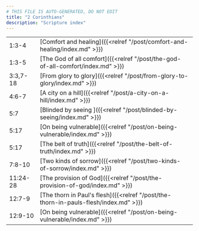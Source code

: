 ```yaml
---
# THIS FILE IS AUTO-GENERATED, DO NOT EDIT
title: "2 Corinthians"
description: "Scripture index"
---
```


|  |  |
| --- | --- |
| 1:3-4 | [Comfort and healing]({{<relref "/post/comfort-and-healing/index.md" >}}) |
| 1:3-5 | [The God of all comfort]({{<relref "/post/the-god-of-all-comfort/index.md" >}}) |
| 3:3,7-18 | [From glory to glory]({{<relref "/post/from-glory-to-glory/index.md" >}}) |
| 4:6-7 | [A city on a hill]({{<relref "/post/a-city-on-a-hill/index.md" >}}) |
| 5:7 | [Blinded by seeing ]({{<relref "/post/blinded-by-seeing/index.md" >}}) |
| 5:17 | [On being vulnerable]({{<relref "/post/on-being-vulnerable/index.md" >}}) |
| 5:17 | [The belt of truth]({{<relref "/post/the-belt-of-truth/index.md" >}}) |
| 7:8-10 | [Two kinds of sorrow]({{<relref "/post/two-kinds-of-sorrow/index.md" >}}) |
| 11:24-28 | [The provision of God]({{<relref "/post/the-provision-of-god/index.md" >}}) |
| 12:7-9 | [The thorn in Paul's flesh]({{<relref "/post/the-thorn-in-pauls-flesh/index.md" >}}) |
| 12:9-10 | [On being vulnerable]({{<relref "/post/on-being-vulnerable/index.md" >}}) |
